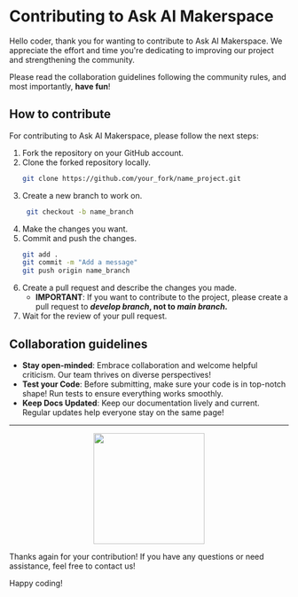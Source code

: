 # Contributing to Ask AI Makerspace

Hello coder, thank you for wanting to contribute to Ask AI Makerspace.
We appreciate the effort and time you're dedicating to improving our project and strengthening the community.

Please read the collaboration guidelines following the community rules, and most importantly, **have fun**!

## How to contribute
For contributing to Ask AI Makerspace, please follow the next steps:

1. Fork the repository on your GitHub account.
2. Clone the forked repository locally.
   ```bash
   git clone https://github.com/your_fork/name_project.git
   ```
3. Create a new branch to work on.
   ```bash
    git checkout -b name_branch
    ```
4. Make the changes you want.
5. Commit and push the changes.
   ```bash
   git add .
   git commit -m "Add a message"
   git push origin name_branch
   ```
6. Create a pull request and describe the changes you made.
   - **IMPORTANT**: If you want to contribute to the project, please create a pull request to ***develop branch*, not to *main branch*.**
7. Wait for the review of your pull request.

## Collaboration guidelines
- **Stay open-minded**: Embrace collaboration and welcome helpful criticism. Our team thrives on diverse perspectives!
- **Test your Code**: Before submitting, make sure your code is in top-notch shape! Run tests to ensure everything works smoothly.
- **Keep Docs Updated**:  Keep our documentation lively and current. Regular updates help everyone stay on the same page!

---
<p align = "center" draggable=”false” ><img src="https://github.com/AI-Maker-Space/LLM-Dev-101/assets/37101144/d1343317-fa2f-41e1-8af1-1dbb18399719" 
     width="200px"
     height="auto"/>
</p>


Thanks again for your contribution! If you have any questions or need assistance, feel free to contact us!

Happy coding!
